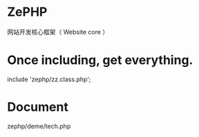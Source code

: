 # ZePHP
网站开发核心框架（ Website core ）

# Once including, get everything.
include 'zephp/zz.class.php';

# Document
zephp/deme/tech.php

